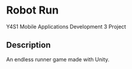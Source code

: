# Robot Run

Y4S1 Mobile Applications Development 3 Project

## Description

An endless runner game made with Unity.
